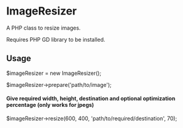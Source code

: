 ImageResizer
=============

A PHP class to resize images.

Requires PHP GD library to be installed.

Usage
-----
$imageResizer = new ImageResizer();

$imageResizer->prepare('path/to/image');

#### Give required width, height, destination and optional optimization percentage (only works for jpegs) ####
$imageResizer->resize(600, 400, 'path/to/required/destination', 70);
